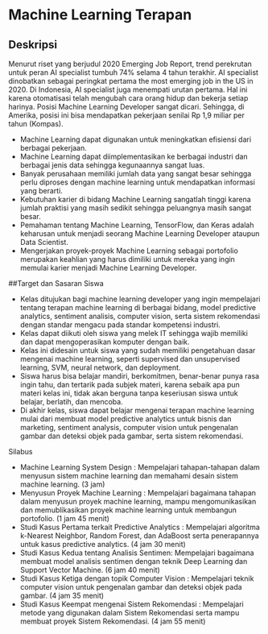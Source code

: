 # Machine Learning Terapan
## Deskripsi
Menurut riset yang berjudul 2020 Emerging Job Report, trend perekrutan untuk peran AI specialist tumbuh 74% selama 4 tahun terakhir. AI specialist dinobatkan sebagai peringkat pertama the most emerging job in the US in 2020. Di Indonesia, AI specialist juga menempati urutan pertama. Hal ini karena otomatisasi telah mengubah cara orang hidup dan bekerja setiap harinya. Posisi Machine Learning Developer sangat dicari. Sehingga, di Amerika, posisi ini bisa mendapatkan pekerjaan senilai Rp 1,9 miliar per tahun (Kompas).

- Machine Learning dapat digunakan untuk meningkatkan efisiensi dari berbagai pekerjaan.
- Machine Learning dapat diimplementasikan ke berbagai industri dan berbagai jenis data sehingga kegunaannya sangat luas. 
- Banyak perusahaan memiliki jumlah data yang sangat besar sehingga perlu diproses dengan machine learning untuk mendapatkan informasi  yang berarti. 
- Kebutuhan karier di bidang Machine Learning sangatlah tinggi karena jumlah praktisi yang masih sedikit sehingga peluangnya masih sangat besar. 
- Pemahaman tentang Machine Learning, TensorFlow, dan Keras adalah keharusan untuk menjadi seorang Machine Learning Developer ataupun Data Scientist. 
- Mengerjakan proyek-proyek Machine Learning sebagai portofolio merupakan keahlian yang harus dimiliki untuk mereka yang ingin memulai karier menjadi Machine Learning Developer.


##Target dan Sasaran Siswa
- Kelas ditujukan bagi machine learning developer yang ingin mempelajari tentang terapan machine learning di berbagai bidang, model predictive analytics, sentiment analisis, computer vision, serta sistem rekomendasi dengan standar mengacu pada standar kompetensi industri. 
- Kelas dapat diikuti oleh siswa yang melek IT sehingga wajib memiliki dan dapat mengoperasikan komputer dengan baik.
- Kelas ini didesain untuk siswa yang sudah memiliki pengetahuan dasar mengenai machine learning, seperti supervised dan unsupervised learning, SVM, neural network, dan deployment. 
- Siswa harus bisa belajar mandiri, berkomitmen, benar-benar punya rasa ingin tahu, dan tertarik pada subjek materi, karena sebaik apa pun materi kelas ini, tidak akan berguna tanpa keseriusan siswa untuk belajar, berlatih, dan mencoba.
- Di akhir kelas, siswa dapat belajar mengenai terapan machine learning mulai dari membuat model predictive analytics untuk bisnis dan marketing, sentiment analysis, computer vision untuk pengenalan gambar dan deteksi objek pada gambar, serta sistem rekomendasi.


Silabus
- Machine Learning System Design : Mempelajari tahapan-tahapan dalam menyusun sistem machine learning dan memahami desain sistem machine learning. (3 jam)
- Menyusun Proyek Machine Learning : Mempelajari bagaimana tahapan dalam menyusun proyek machine learning, mampu mengomunikasikan dan memublikasikan proyek machine learning untuk membangun portofolio. (1 jam 45 menit)
- Studi Kasus Pertama terkait Predictive Analytics : Mempelajari algoritma k-Nearest Neighbor, Random Forest, dan AdaBoost serta penerapannya untuk kasus predictive analytics. (4 jam 30 menit)
- Studi Kasus Kedua tentang Analisis Sentimen: Mempelajari bagaimana membuat model analisis sentimen dengan teknik Deep Learning dan Support Vector Machine. (6 jam 40 menit)
- Studi Kasus Ketiga dengan topik Computer Vision : Mempelajari teknik computer vision untuk pengenalan gambar dan deteksi objek pada gambar. (4 jam 35 menit)
- Studi Kasus Keempat mengenai Sistem Rekomendasi : Mempelajari metode yang digunakan dalam Sistem Rekomendasi serta mampu membuat proyek Sistem Rekomendasi. (4 jam 55 menit)
